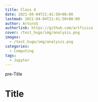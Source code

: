 ```yaml
---
title: Class 4
date: 2021-04-04T21:41:50+08:00
lastmod: 2021-04-04T21:41:50+08:00
author: ArturoS
authorlink: https://github.com/artfisica
cover: /test_hugo/img/analysis.png
images:
  - /test_hugo/img/analysis.png
categories:
  - Computing
tags:
  - Jupyter
---
```


pre-Title

<!--more-->

# Title
